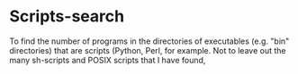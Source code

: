 # Scripts-search
To find the number of programs in the directories of executables (e.g. "bin" directories) that are scripts (Python, Perl, for example. Not to leave out the many sh-scripts and POSIX scripts that I have found,
